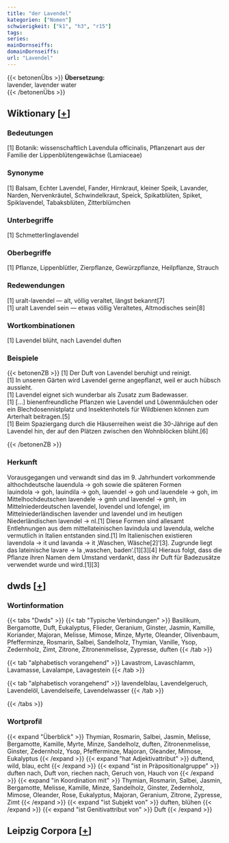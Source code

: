 ```yaml
---
title: "der Lavendel"
kategorien: ["Nomen"]
schwierigkeit: ["k1", "h3", "r15"]
tags:
series:
mainDornseiffs:
domainDornseiffs:
url: "Lavendel"
---
```


{{< betonenÜbs >}}
**Übersetzung:**  
lavender, lavender water  
{{< /betonenÜbs >}}

## Wiktionary [[+](https://de.wiktionary.org/wiki/Lavendel)]

### Bedeutungen
[1] Botanik: wissenschaftlich Lavendula officinalis, Pflanzenart aus der Familie der Lippenblütengewächse (Lamiaceae)  

### Synonyme
[1] Balsam, Echter Lavendel, Fander, Hirnkraut, kleiner Speik, Lavander, Narden, Nervenkräutel, Schwindelkraut, Speick, Spikatblüten, Spiket, Spiklavendel, Tabaksblüten, Zitterblümchen  

### Unterbegriffe
[1] Schmetterlinglavendel  

### Oberbegriffe
[1] Pflanze, Lippenblütler, Zierpflanze, Gewürzpflanze, Heilpflanze, Strauch  

### Redewendungen
[1] uralt-lavendel — alt, völlig veraltet, längst bekannt[7]  
[1] uralt Lavendel sein — etwas völlig Veraltetes, Altmodisches sein[8]  

### Wortkombinationen
[1] Lavendel blüht, nach Lavendel duften  

### Beispiele
{{< betonenZB >}}
[1] Der Duft von Lavendel beruhigt und reinigt.  
[1] In unseren Gärten wird Lavendel gerne angepflanzt, weil er auch hübsch aussieht.  
[1] Lavendel eignet sich wunderbar als Zusatz zum Badewasser.  
[1] […] bienenfreundliche Pflanzen wie Lavendel und Löwenmäulchen oder ein Blechdosennistplatz und Insektenhotels für Wildbienen können zum Arterhalt beitragen.[5]  
[1] Beim Spaziergang durch die Häuserreihen weist die 30-Jährige auf den Lavendel hin, der auf den Plätzen zwischen den Wohnblöcken blüht.[6]  

{{< /betonenZB >}}
### Herkunft
Vorausgegangen und verwandt sind das im 9. Jahrhundert vorkommende althochdeutsche lauendula → goh sowie die späteren Formen lauindola → goh, lauindila → goh, lauendel → goh und lauendele → goh, im Mittelhochdeutschen lavendele → gmh und lavendel → gmh, im Mittelniederdeutschen lavendel, lovendel und lofengel, im Mittelniederländischen lavender und lavendel und im heutigen Niederländischen lavendel → nl.[1] Diese Formen sind allesamt Entlehnungen aus dem mittellateinischen lavindula und lavendula, welche vermutlich in Italien entstanden sind.[1] Im Italienischen existieren lavendola → it und lavanda → it ‚Waschen, Wäsche[2]‘[3]. Zugrunde liegt das lateinische lavare → la ‚waschen, baden‘.[1][3][4] Hieraus folgt, dass die Pflanze ihren Namen dem Umstand verdankt, dass ihr Duft für Badezusätze verwendet wurde und wird.[1][3]  



## dwds [[+](https://www.dwds.de/wb/Lavendel)]

### Wortinformation
{{< tabs "Dwds" >}}
{{< tab "Typische Verbindungen" >}}
Basilikum, Bergamotte, Duft, Eukalyptus, Flieder, Geranium, Ginster, Jasmin, Kamille, Koriander, Majoran, Melisse, Mimose, Minze, Myrte, Oleander, Olivenbaum, Pfefferminze, Rosmarin, Salbei, Sandelholz, Thymian, Vanille, Ysop, Zedernholz, Zimt, Zitrone, Zitronenmelisse, Zypresse, duften
{{< /tab >}}

{{< tab "alphabetisch vorangehend" >}}
Lavastrom, Lavaschlamm, Lavamasse, Lavalampe, Lavagestein
{{< /tab >}}

{{< tab "alphabetisch vorangehend" >}}
lavendelblau, Lavendelgeruch, Lavendelöl, Lavendelseife, Lavendelwasser
{{< /tab >}}

{{< /tabs >}}

### Wortprofil
{{< expand "Überblick" >}} Thymian, Rosmarin, Salbei, Jasmin, Melisse, Bergamotte, Kamille, Myrte, Minze, Sandelholz, duften, Zitronenmelisse, Ginster, Zedernholz, Ysop, Pfefferminze, Majoran, Oleander, Mimose, Eukalyptus {{< /expand >}}
{{< expand "hat Adjektivattribut" >}} duftend, wild, blau, echt {{< /expand >}}
{{< expand "ist in Präpositionalgruppe" >}} duften nach, Duft von, riechen nach, Geruch von, Hauch von {{< /expand >}}
{{< expand "in Koordination mit" >}} Thymian, Rosmarin, Salbei, Jasmin, Bergamotte, Melisse, Kamille, Minze, Sandelholz, Ginster, Zedernholz, Mimose, Oleander, Rose, Eukalyptus, Majoran, Geranium, Zitrone, Zypresse, Zimt {{< /expand >}}
{{< expand "ist Subjekt von" >}} duften, blühen {{< /expand >}}
{{< expand "ist Genitivattribut von" >}} Duft {{< /expand >}}

## Leipzig Corpora [[+](https://corpora.uni-leipzig.de/en/res?word=Lavendel&corpusId=deu_newscrawl-public_2018)]

